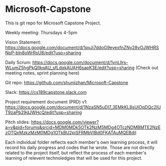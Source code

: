 # Microsoft-Capstone

This is git repo for Microsoft Capstone Project.

Weekly meeting: Thursdays 4-5pm

Vision Statement: https://docs.google.com/document/d/1pvJi7ddoG9eyexfnZNy28vOJWHRSNpP-bln8oWrRsU8/edit?usp=sharing

Daily Scrum: https://docs.google.com/document/d/1vnLllrs-WLumZ5hgPkQIIkqAU_sfLdqkAUAH6sapK3E/edit?usp=sharing
(Check out meeting notes, sprint planning here)

Git repo:
https://github.com/shunjizhan/Microsoft-Capstone

Slack: 
https://cs189capstone.slack.com

Project requirement document (PRD) v1: 
https://docs.google.com/document/d/1NzaSN5uDl7_3EMkKL8sUlOqDQc2IUT9zaPb29dJWHcQ/edit?usp=sharing 

Pitch slides:
https://docs.google.com/viewer?a=v&pid=forums&srcid=MDM0MDk5OTk2NzM5MDg4OTczNDMBMTE2NzEzOTQxMzkzMzM0MDg1OTkBU2piSFRMbVlBd0FKATAuMQEBdjI

Each individual folder reflects each member's own learning process, it will record his daily progress and codes that he wrote. Those are not directly related to the project itself, but reflect the process of each member's learning of relevent technoledgies that will be used for this project.

